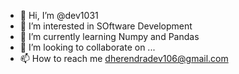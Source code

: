 - 👋 Hi, I’m @dev1031
- 👀 I’m interested in SOftware Development
- 🌱 I’m currently learning Numpy and Pandas
- 💞️ I’m looking to collaborate on ...
- 📫 How to reach me dherendradev106@gmail.com

<!---
dev1031/dev1031 is a ✨ special ✨ repository because its `README.md` (this file) appears on your GitHub profile.
You can click the Preview link to take a look at your changes.
--->
